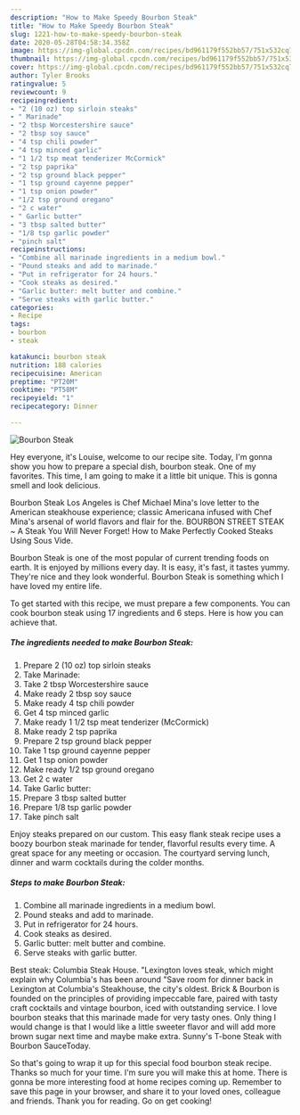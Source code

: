 ```yaml
---
description: "How to Make Speedy Bourbon Steak"
title: "How to Make Speedy Bourbon Steak"
slug: 1221-how-to-make-speedy-bourbon-steak
date: 2020-05-28T04:58:34.358Z
image: https://img-global.cpcdn.com/recipes/bd961179f552bb57/751x532cq70/bourbon-steak-recipe-main-photo.jpg
thumbnail: https://img-global.cpcdn.com/recipes/bd961179f552bb57/751x532cq70/bourbon-steak-recipe-main-photo.jpg
cover: https://img-global.cpcdn.com/recipes/bd961179f552bb57/751x532cq70/bourbon-steak-recipe-main-photo.jpg
author: Tyler Brooks
ratingvalue: 5
reviewcount: 9
recipeingredient:
- "2 (10 oz) top sirloin steaks"
- " Marinade"
- "2 tbsp Worcestershire sauce"
- "2 tbsp soy sauce"
- "4 tsp chili powder"
- "4 tsp minced garlic"
- "1 1/2 tsp meat tenderizer McCormick"
- "2 tsp paprika"
- "2 tsp ground black pepper"
- "1 tsp ground cayenne pepper"
- "1 tsp onion powder"
- "1/2 tsp ground oregano"
- "2 c water"
- " Garlic butter"
- "3 tbsp salted butter"
- "1/8 tsp garlic powder"
- "pinch salt"
recipeinstructions:
- "Combine all marinade ingredients in a medium bowl."
- "Pound steaks and add to marinade."
- "Put in refrigerator for 24 hours."
- "Cook steaks as desired."
- "Garlic butter: melt butter and combine."
- "Serve steaks with garlic butter."
categories:
- Recipe
tags:
- bourbon
- steak

katakunci: bourbon steak 
nutrition: 188 calories
recipecuisine: American
preptime: "PT20M"
cooktime: "PT58M"
recipeyield: "1"
recipecategory: Dinner

---
```



![Bourbon Steak](https://img-global.cpcdn.com/recipes/bd961179f552bb57/751x532cq70/bourbon-steak-recipe-main-photo.jpg)

Hey everyone, it's Louise, welcome to our recipe site. Today, I'm gonna show you how to prepare a special dish, bourbon steak. One of my favorites. This time, I am going to make it a little bit unique. This is gonna smell and look delicious.

Bourbon Steak Los Angeles is Chef Michael Mina&#39;s love letter to the American steakhouse experience; classic Americana infused with Chef Mina&#39;s arsenal of world flavors and flair for the. BOURBON STREET STEAK ~ A Steak You Will Never Forget! How to Make Perfectly Cooked Steaks Using Sous Vide.

Bourbon Steak is one of the most popular of current trending foods on earth. It is enjoyed by millions every day. It is easy, it's fast, it tastes yummy. They're nice and they look wonderful. Bourbon Steak is something which I have loved my entire life.


To get started with this recipe, we must prepare a few components. You can cook bourbon steak using 17 ingredients and 6 steps. Here is how you can achieve that.

<!--inarticleads1-->

##### The ingredients needed to make Bourbon Steak:

1. Prepare 2 (10 oz) top sirloin steaks
1. Take  Marinade:
1. Take 2 tbsp Worcestershire sauce
1. Make ready 2 tbsp soy sauce
1. Make ready 4 tsp chili powder
1. Get 4 tsp minced garlic
1. Make ready 1 1/2 tsp meat tenderizer (McCormick)
1. Make ready 2 tsp paprika
1. Prepare 2 tsp ground black pepper
1. Take 1 tsp ground cayenne pepper
1. Get 1 tsp onion powder
1. Make ready 1/2 tsp ground oregano
1. Get 2 c water
1. Take  Garlic butter:
1. Prepare 3 tbsp salted butter
1. Prepare 1/8 tsp garlic powder
1. Take pinch salt


Enjoy steaks prepared on our custom. This easy flank steak recipe uses a boozy bourbon steak marinade for tender, flavorful results every time. A great space for any meeting or occasion. The courtyard serving lunch, dinner and warm cocktails during the colder months. 

<!--inarticleads2-->

##### Steps to make Bourbon Steak:

1. Combine all marinade ingredients in a medium bowl.
1. Pound steaks and add to marinade.
1. Put in refrigerator for 24 hours.
1. Cook steaks as desired.
1. Garlic butter: melt butter and combine.
1. Serve steaks with garlic butter.


Best steak: Columbia Steak House. &#34;Lexington loves steak, which might explain why Columbia&#39;s has been around &#34;Save room for dinner back in Lexington at Columbia&#39;s Steakhouse, the city&#39;s oldest. Brick &amp; Bourbon is founded on the principles of providing impeccable fare, paired with tasty craft cocktails and vintage bourbon, iced with outstanding service. I love bourbon steaks that this marinade made for very tasty ones. Only thing I would change is that I would like a little sweeter flavor and will add more brown sugar next time and maybe make extra. Sunny&#39;s T-bone Steak with Bourbon SauceToday. 

So that's going to wrap it up for this special food bourbon steak recipe. Thanks so much for your time. I'm sure you will make this at home. There is gonna be more interesting food at home recipes coming up. Remember to save this page in your browser, and share it to your loved ones, colleague and friends. Thank you for reading. Go on get cooking!
